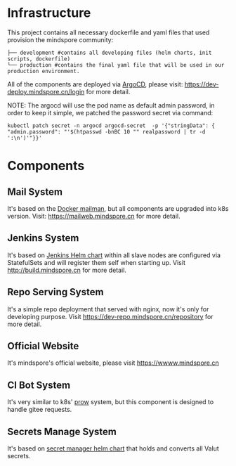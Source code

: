 # Infrastructure

This project contains all necessary dockerfile and yaml files that used provision the mindspore community:
```$xslt
├── development #contains all developing files (helm charts, init scripts, dockerfile)
└── production #contains the final yaml file that will be used in our production environment.   
```
All of the components are deployed via [ArgoCD](https://argoproj.github.io/argo-cd/), 
please visit: https://dev-deploy.mindspore.cn/login for more detail.

NOTE: The argocd will use the pod name as default admin password, in order to keep it simple, we patched
the password secret via command:
```$xslt
kubectl patch secret -n argocd argocd-secret  -p '{"stringData": { "admin.password": "'$(htpasswd -bnBC 10 "" realpassword | tr -d ':\n')'"}}'
```

# Components

## Mail System
It's based on the [Docker mailman](https://github.com/maxking/docker-mailman), but all components are upgraded into k8s version.
Visit: https://mailweb.mindspore.cn for more detail.

## Jenkins System
It's based on [Jenkins Helm chart](https://github.com/helm/charts/tree/master/stable/jenkins) within all slave nodes
are configured via StatefulSets and will register them self when starting up.
Visit http://build.mindspore.cn for more detail.

## Repo Serving System
It's a simple repo deployment that served with nginx, now it's only for developing purpose.
Visit https://dev-repo.mindspore.cn/repository for more detail.

## Official Website
It's mindspore's official website, please visit https://wwww.mindspore.cn

## CI Bot System
It's very similar to k8s' [prow](https://github.com/kubernetes/test-infra) system, but this component is designed to handle
gitee requests.

## Secrets Manage System
It's based on [secret manager helm chart](https://github.com/tuenti/secrets-manager) that holds and converts all Valut secrets.

